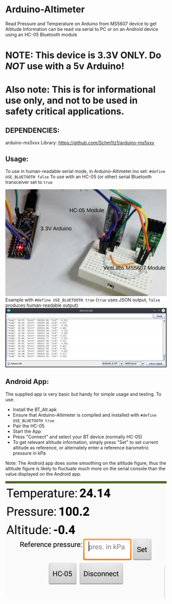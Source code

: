 # Arduino-Altimeter
Read Pressure and Temperature on Arduino from MS5607 device to get Altitude
Information can be read via serial to PC or on an Android device using an HC-05 Bluetooth module


# NOTE: This device is 3.3V ONLY. Do *NOT* use with a 5v Arduino!

# Also note: This is for informational use only, and not to be used in safety critical applications.


## DEPENDENCIES:
arduino-ms5xxx Library: https://github.com/Schm1tz1/arduino-ms5xxx

## Usage:
To use in human-readable serial mode, in Arduino-Altimeter.ino set:
`#define USE_BLUETOOTH false`
To use with an HC-05 (or other) serial Bluetooth transceiver set to `true`

![MS5670 Example Application](https://github.com/pvint/Arduino-Altimeter/blob/master/images/Arduino-MS5607-HC05.png?raw=true)
Example with `#define USE_BLUETOOTH true` (`true` uses JSON output, `false` produces human-readable output)
![MS5670 Serial JSON Output](https://github.com/pvint/Arduino-Altimeter/blob/master/images/ConsoleOutputJSON.png?raw=true)


## Android App:
The supplied app is very basic but handy for simple usage and testing.
To use:
- Install the BT_Alt.apk
- Ensure that Arduino-Altimeter is compiled and installed with `#define USE_BLUETOOTH true`
- Pair the HC-05
- Start the App
- Press "Connect" and select your BT device (normally HC-05)
- To get relevant altitude information, simply press "Set" to set current altitude as reference, or alternately enter a reference barometric pressure in kPa

Note: The Android app does some smoothing on the altitude figure, thus the altitude figure is likely to fluctuate much more on the serial console than the value displayed on the Android app.

![Android Screenshot](https://github.com/pvint/Arduino-Altimeter/blob/master/images/AndroidExample.png?raw=true)


